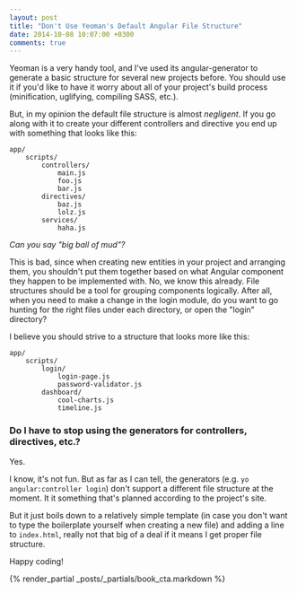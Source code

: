 ```yaml
---
layout: post
title: "Don't Use Yeoman's Default Angular File Structure"
date: 2014-10-08 10:07:00 +0300
comments: true
---
```


Yeoman is a very handy tool, and I've used its angular-generator to generate a basic structure for several new projects before. You should use it if you'd like to have it worry about all of your project's build process (minification, uglifying, compiling SASS, etc.).

But, in my opinion the default file structure is almost *negligent*. If you go along with it to create your different controllers and directive you end up with something that looks like this:

    app/
        scripts/
            controllers/
                main.js
                foo.js
                bar.js
            directives/
                baz.js
                lolz.js
            services/
                haha.js

*Can you say "big ball of mud"?*

This is bad, since when creating new entities in your project and arranging them, you shouldn't put them together based on what Angular component they happen to be implemented with. No, we know this already. File structures should be a tool for grouping components logically. After all, when you need to make a change in the login module, do you want to go hunting for the right files under each directory, or open the "login" directory?

I believe you should strive to a structure that looks more like this:

    app/
        scripts/
            login/
                login-page.js
                password-validator.js
            dashboard/
                cool-charts.js
                timeline.js

### Do I have to stop using the generators for controllers, directives, etc.?

Yes.

I know, it's not fun. But as far as I can tell, the generators (e.g. `yo angular:controller login`) don't support a different file structure at the moment. It it something that's planned according to the project's site. 

But it just boils down to a relatively simple template (in case you don't want to type the boilerplate yourself when creating a new file) and adding a line to `index.html`, really not that big of a deal if it means I get proper file structure.

Happy coding!

{% render_partial _posts/_partials/book_cta.markdown %}
